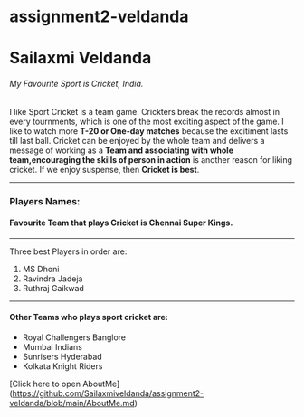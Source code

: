 # assignment2-veldanda

# Sailaxmi Veldanda

###### My Favourite Sport is Cricket, India.

I like Sport Cricket is a team game. Crickters break the records almost in every tournments, which is one of the most exciting aspect of the game. I like to watch more **T-20 or One-day matches** because the excitiment lasts till last ball. Cricket can be enjoyed by the whole team and delivers a message of working as a __Team and associating with whole team,encouraging the skills of person in action__ is another reason for liking cricket. If we enjoy suspense, then __Cricket is best__.

----

### Players Names:

#### Favourite Team that plays Cricket is Chennai Super Kings.
-----
Three best Players in order are: 
1. MS Dhoni
2. Ravindra Jadeja
3. Ruthraj Gaikwad 

-----
#### Other Teams who plays sport cricket are: 
- Royal Challengers Banglore
- Mumbai Indians
- Sunrisers Hyderabad 
- Kolkata Knight Riders

[Click here to open AboutMe] (https://github.com/Sailaxmiveldanda/assignment2-veldanda/blob/main/AboutMe.md)
